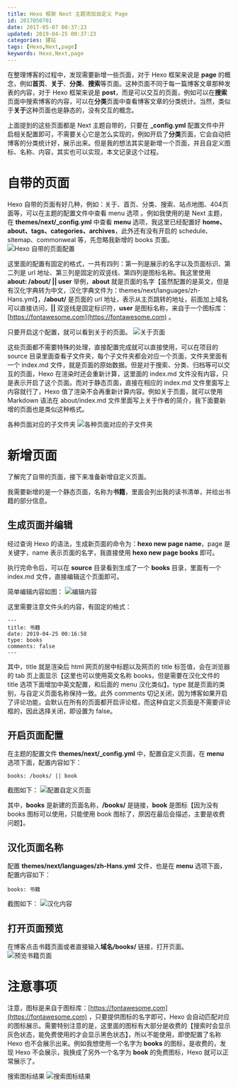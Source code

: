 ```yaml
---
title: Hexo 框架 Next 主题添加自定义 Page
id: 2017050701
date: 2017-05-07 00:37:23
updated: 2019-04-25 00:37:23
categories: 建站
tags: [Hexo,Next,page]
keywords: Hexo,Next,page
---
```



在整理博客的过程中，发现需要新增一些页面，对于 Hexo 框架来说是 **page** 的概念，例如**首页**、**关于**、**分类**、**搜索**等页面。这种页面不同于每一篇博客文章那种发表的内容，对于 Hexo 框架来说是 **post**，而是可以交互的页面，例如可以在**搜索**页面中搜索博客的内容，可以在**分类**页面中查看博客文章的分类统计。当然，类似于**关于**这种页面也是静态的，没有交互的概念。

上面提到的这些页面都是 Next 主题自带的，只要在 **\_config.yml** 配置文件中开启相关配置即可，不需要关心它是怎么实现的，例如开启了**分类**页面，它会自动把博客的分类统计好，展示出来。但是我的想法其实是新增一个页面，并且自定义图标、名称、内容，其实也可以实现，本文记录这个过程。


<!-- more -->


# 自带的页面

Hexo 自带的页面有好几种，例如：关于、首页、分类、搜索、站点地图、404页面等，可以在主题的配置文件中查看 menu 选项 。例如我使用的是 Next 主题，在 **themes/next/\_config.yml** 中查看 **menu** 选项，我这里已经配置好 **home、about、tags、categories、archives**，此外还有没有开启的 schedule、sitemap、commonweal 等，先忽略我新增的 books 页面。
![Hexo 自带的页面配置](https://raw.githubusercontent.com/iplaypi/img-playpi/master/img/old/b7f2e3a3gy1g2f8d8zazwj20j508ldg9.jpg "Hexo 自带的页面配置")

这里面的配置有固定的格式，一共有四列：第一列是展示的名字以及页面标识、第二列是 url 地址、第三列是固定的双竖线、第四列是图标名称。我这里使用 **about: /about/ || user** 举例，**about** 就是页面的名字【虽然配置的是英文，但是有汉化字典转为中文，汉化字典文件为：themes/next/languages/zh-Hans.yml】，**/about/** 是页面的 url 地址，表示从主页跳转的地址，前面加上域名可以直接访问，**||** 双竖线是固定标识符，**user** 是图标名称，来自于一个图标库：[https://fontawesome.com](https://fontawesome.com) 。

只要开启这个配置，就可以看到关于的页面。
![关于页面](https://raw.githubusercontent.com/iplaypi/img-playpi/master/img/old/b7f2e3a3gy1g2f8eqfnloj214i0bj0t7.jpg "关于页面")

这些页面都不需要特殊的处理，直接配置完成就可以直接使用，可以在项目的 source 目录里面查看子文件夹，每个子文件夹都会对应一个页面，文件夹里面有一个 index.md 文件，就是页面的原始数据。但是对于搜索、分类、归档等可以交互的页面，Hexo 在渲染时还会重新计算，这里面的 index.md 文件没有内容，只是表示开启了这个页面。而对于静态页面，直接在相应的 index.md 文件里面写上内容就行了，Hexo 值了渲染不会再重新计算内容。例如关于页面，就可以使用 Markdown 语法在 about/index.md 文件里面写上关于作者的简介，我下面要新增的页面也是类似这种格式。

各种页面对应的子文件夹
![各种页面对应的子文件夹](https://raw.githubusercontent.com/iplaypi/img-playpi/master/img/old/b7f2e3a3gy1g2f8ihzp17j20ng09d3zp.jpg "各种页面对应的子文件夹")


# 新增页面


了解完了自带的页面，接下来准备新增自定义页面。

我需要新增的是一个静态页面，名称为**书籍**，里面会列出我的读书清单，并给出书籍的部分信息。

## 生成页面并编辑

经过查询 Hexo 的语法，生成新页面的命令为：**hexo new page name**，page 是关键字，name 表示页面的名字，我直接使用 **hexo new page books** 即可。

执行完命令后，可以在 **source** 目录看到生成了一个 **books** 目录，里面有一个 index.md 文件，直接编辑这个页面即可。

简单编辑内容如图：
![编辑内容](https://raw.githubusercontent.com/iplaypi/img-playpi/master/img/old/b7f2e3a3gy1g2f90i7b71j20so0iyt9a.jpg "编辑内容")

这里需要注意文件头的内容，有固定的格式：

```
---
title: 书籍
date: 2019-04-25 00:16:58
type: books
comments: false
---
```

其中，title 就是渲染后 html 网页的居中标题以及网页的 title 标签值，会在浏览器的 tab 页上面显示【这里也可以使用英文名称 books，但是需要在汉化文件的 title 选项下面增加中英文配置，和后面的 menu 汉化类似】。type 就是页面的类别，与自定义页面名称保持一致。此外 comments 切记关闭，因为博客如果开启了评论功能，会默认在所有的页面都开启评论框，而这种自定义页面是不需要评论框的，因此选择关闭，即设置为 false。

## 开启页面配置

在主题的配置文件 **themes/next/\_config.yml** 中，配置自定义页面，在 **menu** 选项下面，配置内容如下：

```
books: /books/ || book
```

截图如下：
![配置自定义页面](https://raw.githubusercontent.com/iplaypi/img-playpi/master/img/old/b7f2e3a3gy1g2f93rrtmnj20ke07ft8w.jpg "配置自定义页面")

其中，**books** 是新建的页面名称，**/books/** 是链接，**book** 是图标【因为没有 books 图标可以使用，只能使用 book 图标了，原因在最后会描述，主要是收费问题】。

## 汉化页面名称

配置 **themes/next/languages/zh-Hans.yml** 文件，也是在 **menu** 选项下面，配置内容如下：

```
books: 书籍
```

截图如下：
![汉化内容](https://raw.githubusercontent.com/iplaypi/img-playpi/master/img/old/b7f2e3a3gy1g2f91cim2zj209v0740ss.jpg "汉化内容")

## 打开页面预览

在博客点击书籍页面或者直接输入**域名/books/** 链接，打开页面。
![预览书籍页面](https://raw.githubusercontent.com/iplaypi/img-playpi/master/img/old/b7f2e3a3gy1g2f91ppnacj214n0n1411.jpg "预览书籍页面")


# 注意事项


注意，图标是来自于图标库：[https://fontawesome.com](https://fontawesome.com) ，只要提供图标的名字即可，Hexo 会自动匹配对应的图标展示。需要特别注意的是，这里面的图标有大部分是收费的【搜索时会显示灰色状态，能免费使用的才会显示黑色状态】，所以不能使用，即使配置了名称 Hexo 也不会展示出来。例如我想使用一个名字为 **books** 的图标，是收费的，发现 Hexo 不会展示，我换成了另外一个名字为 **book** 的免费图标，Hexo 就可以正常展示了。

搜索图标结果
![搜索图标结果](https://raw.githubusercontent.com/iplaypi/img-playpi/master/img/old/b7f2e3a3gy1g2f92ey3d0j21g80k3dif.jpg "搜索图标结果")

